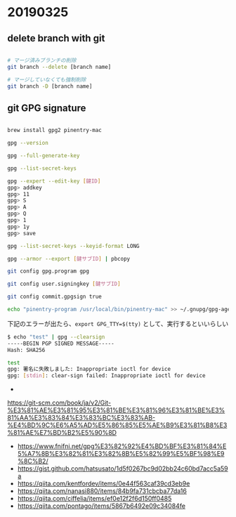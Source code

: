 # 20190325

## delete branch with git

```sh

# マージ済みブランチの削除
git branch --delete [branch name]

# マージしていなくても強制削除
git branch -D [branch name]

```

## git GPG signature

```sh

brew install gpg2 pinentry-mac

gpg --version

gpg --full-generate-key

gpg --list-secret-keys

gpg --expert --edit-key [鍵ID]
gpg> addkey
gpg> 11
gpg> S
gpg> A
gpg> Q
gpg> 1
gpg> 1y
gpg> save

gpg --list-secret-keys --keyid-format LONG

gpg --armor --export [鍵サブID] | pbcopy

git config gpg.program gpg

git config user.signingkey [鍵サブID]

git config commit.gpgsign true

echo "pinentry-program /usr/local/bin/pinentry-mac" >> ~/.gnupg/gpg-agent.conf

```

下記のエラーが出たら、`export GPG_TTY=$(tty)` として、実行するといいらしい
```sh
$ echo "test" | gpg --clearsign
-----BEGIN PGP SIGNED MESSAGE-----
Hash: SHA256

test
gpg: 署名に失敗しました: Inappropriate ioctl for device
gpg: [stdin]: clear-sign failed: Inappropriate ioctl for device
```

* 
https://git-scm.com/book/ja/v2/Git-%E3%81%AE%E3%81%95%E3%81%BE%E3%81%96%E3%81%BE%E3%81%AA%E3%83%84%E3%83%BC%E3%83%AB-%E4%BD%9C%E6%A5%AD%E5%86%85%E5%AE%B9%E3%81%B8%E3%81%AE%E7%BD%B2%E5%90%8D
* https://www.fnifni.net/gpg%E3%82%92%E4%BD%BF%E3%81%84%E5%A7%8B%E3%82%81%E3%82%8B%E5%82%99%E5%BF%98%E9%8C%B2/
* https://gist.github.com/hatsusato/1d5f0267bc9d02bb24c60bd7acc5a59a
* https://qiita.com/kentfordev/items/0e44f563caf39cd3eb9e
* https://qiita.com/nanasi880/items/84b9fa731cbcba77da16
* https://qiita.com/ciffelia/items/ef0e12f2f6d150ff0485
* https://qiita.com/pontago/items/5867b6492e09c34084fe
